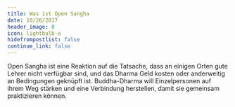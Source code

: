 ```yaml
---
title: Was ist Open Sangha
date: 10/26/2017
header_image: 0
icon: lightbulb-o
hidefrompostlist: false
continue_link: false
---
```

Open Sangha ist eine Reaktion auf die Tatsache, dass an einigen Orten gute Lehrer nicht verfügbar sind, und das Dharma Geld kosten oder anderweitig an Bedingungen geknüpft ist. Buddha-Dharma will Einzelpersonen auf ihrem Weg stärken und eine Verbindung herstellen, damit sie gemeinsam praktizieren können.